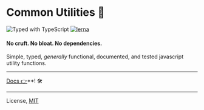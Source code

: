 # Common Utilities 🧰

![Typed with TypeScript](https://flat.badgen.net/badge/icon/Typed?icon=typescript&label&labelColor=blue&color=555555)
[![lerna](https://img.shields.io/badge/maintained%20with-lerna-cc00ff.svg)](https://lerna.js.org/)


#### No cruft. No bloat. No dependencies.

Simple, typed, _generally_ functional, documented, and tested javascript utility functions.

---

[Docs 👉](https://www.common-utilities.com)**! 🛠  

---

License, [MIT](./LICENSE)
